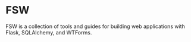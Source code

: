 # FSW

FSW is a collection of tools and guides for building web applications with Flask, SQLAlchemy, and WTForms.
